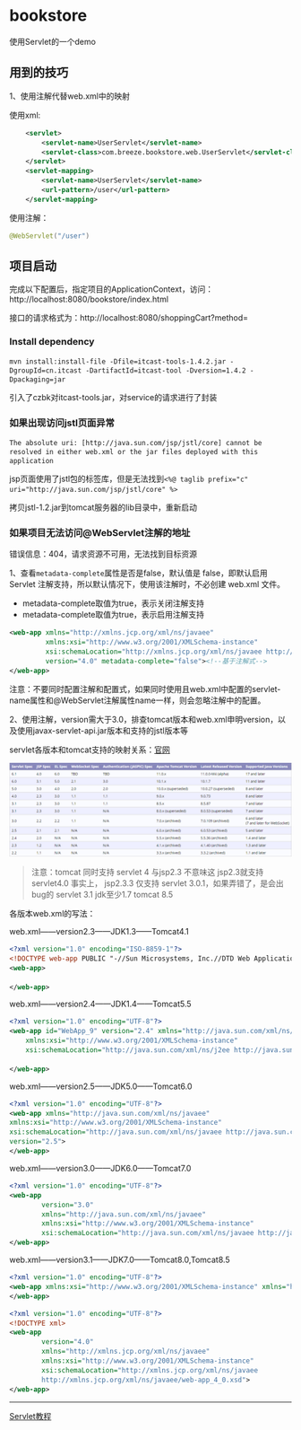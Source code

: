 # bookstore

使用Servlet的一个demo

## 用到的技巧

1、使用注解代替web.xml中的映射

使用xml:
```xml
    <servlet>
        <servlet-name>UserServlet</servlet-name>
        <servlet-class>com.breeze.bookstore.web.UserServlet</servlet-class>
    </servlet>
    <servlet-mapping>
        <servlet-name>UserServlet</servlet-name>
        <url-pattern>/user</url-pattern>
    </servlet-mapping>
```

使用注解：
```java
@WebServlet("/user")
```

## 项目启动

完成以下配置后，指定项目的ApplicationContext，访问：http://localhost:8080/bookstore/index.html

接口的请求格式为：http://localhost:8080/shoppingCart?method=

### Install dependency

```mvn
mvn install:install-file -Dfile=itcast-tools-1.4.2.jar -DgroupId=cn.itcast -DartifactId=itcast-tool -Dversion=1.4.2 -Dpackaging=jar
```

引入了czbk对itcast-tools.jar，对service的请求进行了封装

### 如果出现访问jstl页面异常
```log
The absolute uri: [http://java.sun.com/jsp/jstl/core] cannot be resolved in either web.xml or the jar files deployed with this application
```
jsp页面使用了jstl包的标签库，但是无法找到`<%@ taglib prefix="c" uri="http://java.sun.com/jsp/jstl/core" %>`

拷贝jstl-1.2.jar到tomcat服务器的lib目录中，重新启动

### 如果项目无法访问@WebServlet注解的地址

错误信息：404，请求资源不可用，无法找到目标资源

1、查看`metadata-complete`属性是否是false，默认值是 false，即默认启用 Servlet 注解支持，所以默认情况下，使用该注解时，不必创建 web.xml 文件。
   * metadata-complete取值为true，表示关闭注解支持 
   * metadata-complete取值为true，表示启用注解支持

```xml
<web-app xmlns="http://xmlns.jcp.org/xml/ns/javaee"
         xmlns:xsi="http://www.w3.org/2001/XMLSchema-instance"
         xsi:schemaLocation="http://xmlns.jcp.org/xml/ns/javaee http://xmlns.jcp.org/xml/ns/javaee/web-app_4_0.xsd"
         version="4.0" metadata-complete="false"><!--基于注解式-->
</web-app>
```

注意：不要同时配置注解和配置式，如果同时使用且web.xml中配置的servlet-name属性和@WebServlet注解属性name一样，则会忽略注解中的配置。

2、使用注解，version需大于3.0，排查tomcat版本和web.xml申明version，以及使用javax-servlet-api.jar版本和支持的jstl版本等

servlet各版本和tomcat支持的映射关系：[官网](https://tomcat.apache.org/whichversion.html)

![](./asset/tomcat-version-mapping-specifications.png)

> 注意：tomcat 同时支持 servlet 4 与jsp2.3 不意味这 jsp2.3就支持servlet4.0
> 事实上， jsp2.3.3 仅支持 servlet 3.0.1，如果弄错了，是会出bug的
> servlet 3.1 jdk至少1.7 tomcat 8.5

各版本web.xml的写法：

web.xml——version2.3——JDK1.3——Tomcat4.1
```xml
<?xml version="1.0" encoding="ISO-8859-1"?>  
<!DOCTYPE web-app PUBLIC "-//Sun Microsystems, Inc.//DTD Web Application 2.3//EN" "http://java.sun.com/dtd/web-app_2_3.dtd">  
<web-app>  
   
</web-app> 
```

web.xml——version2.4——JDK1.4——Tomcat5.5
```xml
<?xml version="1.0" encoding="UTF-8"?>  
<web-app id="WebApp_9" version="2.4" xmlns="http://java.sun.com/xml/ns/j2ee"   
    xmlns:xsi="http://www.w3.org/2001/XMLSchema-instance"  
    xsi:schemaLocation="http://java.sun.com/xml/ns/j2ee http://java.sun.com/xml/ns/j2ee/web-app_2_4.xsd">  
   
</web-app>  
```

web.xml——version2.5——JDK5.0——Tomcat6.0
```xml
<?xml version="1.0" encoding="UTF-8"?>  
<web-app xmlns="http://java.sun.com/xml/ns/javaee"  
xmlns:xsi="http://www.w3.org/2001/XMLSchema-instance"  
xsi:schemaLocation="http://java.sun.com/xml/ns/javaee http://java.sun.com/xml/ns/javaee/web-app_2_5.xsd"  
version="2.5">  
</web-app>  
```

web.xml——version3.0——JDK6.0——Tomcat7.0
```xml
<?xml version="1.0" encoding="UTF-8"?>  
<web-app  
        version="3.0"  
        xmlns="http://java.sun.com/xml/ns/javaee"  
        xmlns:xsi="http://www.w3.org/2001/XMLSchema-instance"  
        xsi:schemaLocation="http://java.sun.com/xml/ns/javaee http://java.sun.com/xml/ns/javaee/web-app_3_0.xsd">  
</web-app>
```

web.xml——version3.1——JDK7.0——Tomcat8.0,Tomcat8.5
```xml
<?xml version="1.0" encoding="UTF-8"?>
<web-app xmlns:xsi="http://www.w3.org/2001/XMLSchema-instance" xmlns="http://xmlns.jcp.org/xml/ns/javaee" xsi:schemaLocation="http://xmlns.jcp.org/xml/ns/javaee http://xmlns.jcp.org/xml/ns/javaee/web-app_3_1.xsd" id="WebApp_ID" version="3.1">
</web-app>

```

```xml
<?xml version="1.0" encoding="UTF-8"?> 
<!DOCTYPE xml>
<web-app  
        version="4.0"
        xmlns="http://xmlns.jcp.org/xml/ns/javaee"
        xmlns:xsi="http://www.w3.org/2001/XMLSchema-instance"
        xsi:schemaLocation="http://xmlns.jcp.org/xml/ns/javaee
        http://xmlns.jcp.org/xml/ns/javaee/web-app_4_0.xsd">    
</web-app>
```

<hr/>

[Servlet教程](http://c.biancheng.net/servlet2/webservlet.html)